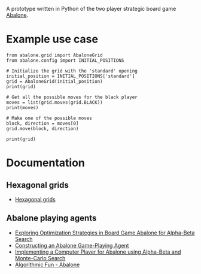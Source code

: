 A prototype written in Python of the two player strategic board game
[Abalone](https://en.wikipedia.org/wiki/Abalone_(board_game)).


Example use case
================

    from abalone.grid import AbaloneGrid
    from abalone.config import INITIAL_POSITIONS

    # Initialize the grid with the 'standard' opening
    initial_position = INITIAL_POSITIONS['standard']
    grid = AbaloneGrid(initial_position)
    print(grid)

    # Get all the possible moves for the black player
    moves = list(grid.moves(grid.BLACK))
    print(moves)

    # Make one of the possible moves
    block, direction = moves[0]
    grid.move(block, direction)

    print(grid)


Documentation
=============

Hexagonal grids
---------------

- [Hexagonal grids](http://www.redblobgames.com/grids/hexagons/)

Abalone playing agents
----------------------

- [Exploring Optimization Strategies in Board Game Abalone for Alpha-Beta
  Search](http://geneura.ugr.es/cig2012/papers/paper51.pdf)
- [Constructing an Abalone Game-Playing
  Agent](https://project.dke.maastrichtuniversity.nl/games/files/bsc/Lemmens_BSc-paper.pdf)
- [Implementing a Computer Player for Abalone using Alpha-Beta and Monte-Carlo
  Search](https://project.dke.maastrichtuniversity.nl/games/files/msc/pcreport.pdf)
- [Algorithmic Fun -
  Abalone](http://www.ist.tugraz.at/staff/aichholzer/research/rp/abalone/tele1-02_aich-abalone.pdf)
